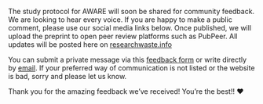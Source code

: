 The study protocol for AWARE will soon be shared for community feedback. We are looking to hear every voice. If you are happy to make a public comment, please use our social media links below. Once published, we will upload the preprint to open peer review platforms such as PubPeer. All updates will be posted here on [researchwaste.info](https://researchwaste.info)

You can submit a private message via this [feedback form](#feedback-form) or write directly by [email](#contact). If your preferred way of communication is not listed or the website is bad, sorry and please let us know.

Thank you for the amazing feedback we’ve received! You’re the best!! ❤
